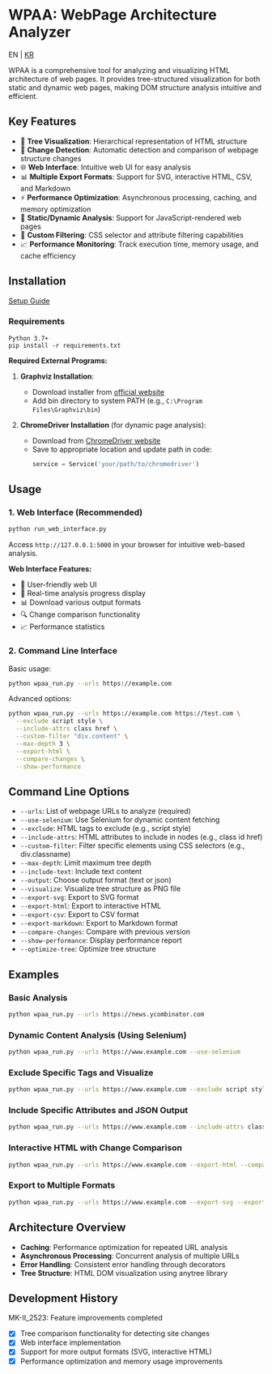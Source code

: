 # WPAA: WebPage Architecture Analyzer

EN | [KR](docs/README_KR.md)

WPAA is a comprehensive tool for analyzing and visualizing HTML architecture of web pages. It provides tree-structured visualization for both static and dynamic web pages, making DOM structure analysis intuitive and efficient.

## Key Features

- 🌳 **Tree Visualization**: Hierarchical representation of HTML structure
- 🔄 **Change Detection**: Automatic detection and comparison of webpage structure changes
- 🌐 **Web Interface**: Intuitive web UI for easy analysis
- 📊 **Multiple Export Formats**: Support for SVG, interactive HTML, CSV, and Markdown
- ⚡ **Performance Optimization**: Asynchronous processing, caching, and memory optimization
- 🔧 **Static/Dynamic Analysis**: Support for JavaScript-rendered web pages
- 🎯 **Custom Filtering**: CSS selector and attribute filtering capabilities
- 📈 **Performance Monitoring**: Track execution time, memory usage, and cache efficiency

## Installation

[Setup Guide](docs/SETUP.md)

### Requirements

```
Python 3.7+
pip install -r requirements.txt
```

**Required External Programs:**

1. **Graphviz Installation**:
   - Download installer from [official website](https://graphviz.org/download/)
   - Add bin directory to system PATH (e.g., `C:\Program Files\Graphviz\bin`)

2. **ChromeDriver Installation** (for dynamic page analysis):
   - Download from [ChromeDriver website](https://sites.google.com/a/chromium.org/chromedriver/downloads)
   - Save to appropriate location and update path in code:
     ```python
     service = Service('your/path/to/chromedriver')
     ```

## Usage

### 1. Web Interface (Recommended)

```bash
python run_web_interface.py
```

Access `http://127.0.0.1:5000` in your browser for intuitive web-based analysis.

**Web Interface Features:**
- 📱 User-friendly web UI
- 🔄 Real-time analysis progress display
- 📊 Download various output formats
- 🔍 Change comparison functionality
- 📈 Performance statistics

### 2. Command Line Interface

Basic usage:
```bash
python wpaa_run.py --urls https://example.com
```

Advanced options:
```bash
python wpaa_run.py --urls https://example.com https://test.com \
  --exclude script style \
  --include-attrs class href \
  --custom-filter "div.content" \
  --max-depth 3 \
  --export-html \
  --compare-changes \
  --show-performance
```

## Command Line Options

- `--urls`: List of webpage URLs to analyze (required)
- `--use-selenium`: Use Selenium for dynamic content fetching
- `--exclude`: HTML tags to exclude (e.g., script style)
- `--include-attrs`: HTML attributes to include in nodes (e.g., class id href)
- `--custom-filter`: Filter specific elements using CSS selectors (e.g., div.classname)
- `--max-depth`: Limit maximum tree depth
- `--include-text`: Include text content
- `--output`: Choose output format (text or json)
- `--visualize`: Visualize tree structure as PNG file
- `--export-svg`: Export to SVG format
- `--export-html`: Export to interactive HTML
- `--export-csv`: Export to CSV format
- `--export-markdown`: Export to Markdown format
- `--compare-changes`: Compare with previous version
- `--show-performance`: Display performance report
- `--optimize-tree`: Optimize tree structure

## Examples

### Basic Analysis
```bash
python wpaa_run.py --urls https://news.ycombinator.com
```

### Dynamic Content Analysis (Using Selenium)
```bash
python wpaa_run.py --urls https://www.example.com --use-selenium
```

### Exclude Specific Tags and Visualize
```bash
python wpaa_run.py --urls https://www.example.com --exclude script style meta link --visualize
```

### Include Specific Attributes and JSON Output
```bash
python wpaa_run.py --urls https://www.example.com --include-attrs class id href --output json
```

### Interactive HTML with Change Comparison
```bash
python wpaa_run.py --urls https://www.example.com --export-html --compare-changes --show-performance
```

### Export to Multiple Formats
```bash
python wpaa_run.py --urls https://www.example.com --export-svg --export-csv --export-markdown
```

## Architecture Overview

- **Caching**: Performance optimization for repeated URL analysis
- **Asynchronous Processing**: Concurrent analysis of multiple URLs
- **Error Handling**: Consistent error handling through decorators
- **Tree Structure**: HTML DOM visualization using anytree library

## Development History
MK-II_2523: Feature improvements completed
- [X] Tree comparison functionality for detecting site changes
- [X] Web interface implementation
- [X] Support for more output formats (SVG, interactive HTML)
- [X] Performance optimization and memory usage improvements